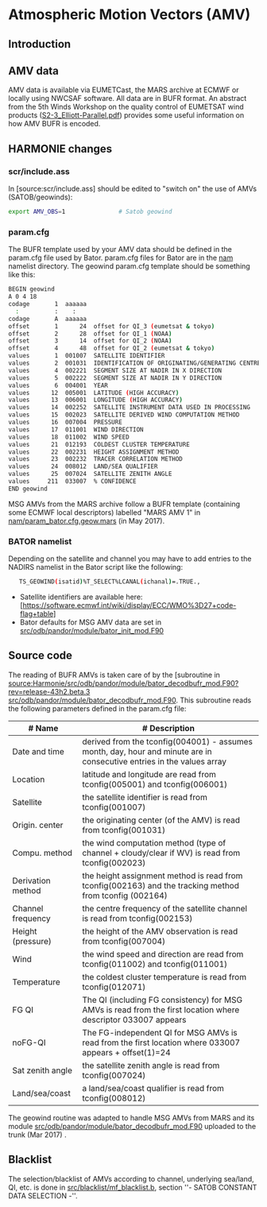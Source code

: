 
# Atmospheric Motion Vectors (AMV)

## Introduction

## AMV data
AMV data is available via EUMETCast, the MARS archive at ECMWF or locally using NWCSAF software. All data are in BUFR format. An abstract from the 5th Winds Workshop on the quality control of EUMETSAT wind products ([S2-3_Elliott-Parallel.pdf](https://hirlam.org/trac/raw-attachment/wiki/HarmonieSystemDocumentation/ObservationHowto/Amv/S2-3_Elliott-Parallel.pdf)) provides some useful information on how AMV BUFR is encoded.
## HARMONIE changes
### scr/include.ass
In [source:scr/include.ass] should be edited to "switch on" the use of AMVs (SATOB/geowinds):
```bash
export AMV_OBS=1               # Satob geowind
```

### param.cfg
The BUFR template used by your AMV data should be defined in the param.cfg file used by Bator. param.cfg files for Bator are in the [nam](/trunk/harmonie/nam) namelist directory. The geowind param.cfg template should be something like this:
```bash
BEGIN geowind
A 0 4 18
codage       1  aaaaaa
  :          :    :
codage       A  aaaaaa
offset       1      24  offset for QI_3 (eumetsat & tokyo)
offset       2      28  offset for QI_1 (NOAA)
offset       3      14  offset for QI_2 (NOAA)
offset       4      48  offset for QI_2 (eumetsat & tokyo)
values       1  001007  SATELLITE IDENTIFIER
values       2  001031  IDENTIFICATION OF ORIGINATING/GENERATING CENTRE (SEE NOTE 10)
values       4  002221  SEGMENT SIZE AT NADIR IN X DIRECTION
values       5  002222  SEGMENT SIZE AT NADIR IN Y DIRECTION
values       6  004001  YEAR
values      12  005001  LATITUDE (HIGH ACCURACY)
values      13  006001  LONGITUDE (HIGH ACCURACY)
values      14  002252  SATELLITE INSTRUMENT DATA USED IN PROCESSING
values      15  002023  SATELLITE DERIVED WIND COMPUTATION METHOD
values      16  007004  PRESSURE
values      17  011001  WIND DIRECTION
values      18  011002  WIND SPEED
values      21  012193  COLDEST CLUSTER TEMPERATURE
values      22  002231  HEIGHT ASSIGNMENT METHOD
values      23  002232  TRACER CORRELATION METHOD
values      24  008012  LAND/SEA QUALIFIER
values      25  007024  SATELLITE ZENITH ANGLE
values     211  033007  % CONFIDENCE
END geowind
```

MSG AMVs from the MARS archive follow a BUFR template (containing some ECMWF local descriptors) labelled "MARS AMV 1" in [nam/param_bator.cfg.geow.mars](Harmonie/nam/param_bator.cfg.geow.mars?rev=release-43h2.beta.3) (in May 2017).

### BATOR namelist
Depending on the satellite and channel you may have to add entries to the NADIRS namelist in the Bator script like the following:
```bash
   TS_GEOWIND(isatid)%T_SELECT%LCANAL(ichanal)=.TRUE.,
```
 * Satellite identifiers are available here: [https://software.ecmwf.int/wiki/display/ECC/WMO%3D27+code-flag+table]
 * Bator defaults for MSG AMV data are set in [src/odb/pandor/module/bator_init_mod.F90](Harmonie/src/odb/pandor/module/bator_init_mod.F90#L648?rev=release-43h2.beta.3)
## Source code
The reading of BUFR AMVs is taken care of by the [subroutine in [source:Harmonie/src/odb/pandor/module/bator_decodbufr_mod.F90?rev=release-43h2.beta.3 src/odb/pandor/module/bator_decodbufr_mod.F90](geowind]). This subroutine reads the following parameters defined in the param.cfg file:

|# Name|# Description|
| --- | --- |
| Date and time     | derived from the tconfig(004001) - assumes month, day, hour and minute are in consecutive entries in the values array |
| Location          | latitude and longitude are read from tconfig(005001) and tconfig(006001)                                              |
| Satellite         | the satellite identifier is read from tconfig(001007)                                                                 |
| Origin. center    | the originating center (of the AMV) is read from tconfig(001031)                                                      |
| Compu. method     | the wind computation method (type of channel + cloudy/clear if WV) is read from tconfig(002023)                       |
| Derivation method | the height assignment method is read from tconfig(002163) and the tracking method from tconfig (002164)               |
| Channel frequency | the centre frequency of the satellite channel is read from tconfig(002153)                                            |
| Height (pressure) | the height of the AMV observation is read from tconfig(007004)                                                        |
| Wind              | the wind speed and direction  are read from tconfig(011002) and tconfig(011001)                                       |
| Temperature       | the coldest cluster temperature is read from tconfig(012071)                                                          |
| FG QI             | The QI (including FG consistency) for MSG AMVs is read from the first location where descriptor 033007 appears        |
| noFG-QI           | The FG-independent QI for MSG AMVs is read from the first location where 033007 appears + offset(1)=24                |
| Sat zenith angle  | the satellite zenith angle is read from tconfig(007024)                                                               |
| Land/sea/coast    | a land/sea/coast qualifier is read from tconfig(008012)                                                               |

The geowind routine was adapted to handle MSG AMVs from MARS and its module [src/odb/pandor/module/bator_decodbufr_mod.F90](Harmonie/src/odb/pandor/module/bator_decodbufr_mod.F90?rev=release-43h2.beta.3) uploaded to the trunk (Mar 2017) .

## Blacklist
The selection/blacklist of AMVs according to channel, underlying sea/land, QI, etc. is done in [src/blacklist/mf_blacklist.b](Harmonie/src/blacklist/mf_blacklist.b?rev=release-43h2.beta.3), section ''- SATOB CONSTANT DATA SELECTION -''.
